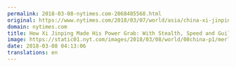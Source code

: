 ```yaml
---
permalink: 2018-03-08-nytimes.com-2068485568.html
original: https://www.nytimes.com/2018/03/07/world/asia/china-xi-jinping-party-term-limit.html?partner=rss&amp;emc=rss
domain: nytimes.com
title: How Xi Jinping Made His Power Grab: With Stealth, Speed and Guile
image: https://static01.nyt.com/images/2018/03/08/world/08china-p1/merlin_135026322_876c3060-8f05-4e40-8c55-2ec87e27b430-mediumThreeByTwo440.jpg
date: 2018-03-08 04:13:06
translations: en
---
```


